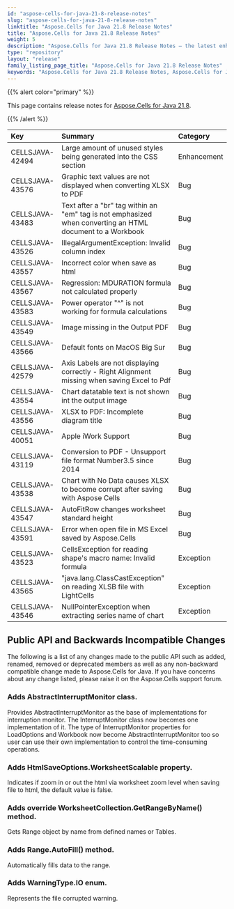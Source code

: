 ```yaml
---
id: "aspose-cells-for-java-21-8-release-notes"
slug: "aspose-cells-for-java-21-8-release-notes"
linktitle: "Aspose.Cells for Java 21.8 Release Notes"
title: "Aspose.Cells for Java 21.8 Release Notes"
weight: 5
description: "Aspose.Cells for Java 21.8 Release Notes – the latest enhancements, new features, and fixes."
type: "repository"
layout: "release"
family_listing_page_title: "Aspose.Cells for Java 21.8 Release Notes"
keywords: "Aspose.Cells for Java 21.8 Release Notes, Aspose.Cells for Java 21.8 updates and fixes"
---
```


{{% alert color="primary" %}}

This page contains release notes for [Aspose.Cells for Java 21.8](https://releases.aspose.com/cells/java/new-releases/aspose.cells-for-java-21.8/).

{{% /alert %}}

|**Key**|**Summary**|**Category**|
| :- | :- | :- |
|CELLSJAVA-42494|Large amount of unused styles being generated into the CSS section|Enhancement
|CELLSJAVA-43576|Graphic text values are not displayed when converting XLSX to PDF|Bug
|CELLSJAVA-43483|Text after a "br" tag within an "em" tag is not emphasized when converting an HTML document to a Workbook|Bug
|CELLSJAVA-43526|IllegalArgumentException: Invalid column index|Bug
|CELLSJAVA-43557|Incorrect color when save as html|Bug
|CELLSJAVA-43567|Regression: MDURATION formula not calculated properly|Bug
|CELLSJAVA-43583|Power operator "^"  is not working for formula calculations|Bug
|CELLSJAVA-43549|Image missing in the Output PDF|Bug
|CELLSJAVA-43566|Default fonts on MacOS Big Sur|Bug
|CELLSJAVA-42579|Axis Labels are not displaying correctly - Right Alignment missing when saving Excel to Pdf|Bug
|CELLSJAVA-43554|Chart datatable text is not shown int the output image|Bug
|CELLSJAVA-43556|XLSX to PDF: Incomplete diagram title|Bug
|CELLSJAVA-40051|Apple iWork Support|Bug
|CELLSJAVA-43119|Conversion to PDF - Unsupport file format Number3.5 since 2014|Bug
|CELLSJAVA-43538|Chart with No Data causes XLSX to become corrupt after saving with Aspose Cells|Bug
|CELLSJAVA-43547|AutoFitRow changes worksheet standard height|Bug
|CELLSJAVA-43591|Error when open file in MS Excel saved by Aspose.Cells|Bug
|CELLSJAVA-43523|CellsException for reading shape's macro name: Invalid formula|Exception
|CELLSJAVA-43565|"java.lang.ClassCastException" on reading XLSB file with LightCells|Exception
|CELLSJAVA-43546|NullPointerException when extracting series name of chart|Exception

## **Public API and Backwards Incompatible Changes**

The following is a list of any changes made to the public API such as added, renamed, removed or deprecated members as well as any non-backward compatible change made to Aspose.Cells for Java. If you have concerns about any change listed, please raise it on the Aspose.Cells support forum.

### **Adds AbstractInterruptMonitor class.**

Provides AbstractInterruptMonitor as the base of implementations for interruption monitor. The InterruptMonitor class now becomes one implementation of it. The type of InterruptMonitor properties for LoadOptions and Workbook now become AbstractInterruptMonitor too so user can use their own implementation to control the time-consuming operations.

### **Adds HtmlSaveOptions.WorksheetScalable property.**

Indicates if zoom in or out the html via worksheet zoom level when saving file to html, the default value is false.

### **Adds override WorksheetCollection.GetRangeByName() method.**

Gets Range object by name from defined names or Tables.

### **Adds Range.AutoFill() method.**

Automatically fills data to the range.

### **Adds WarningType.IO enum.**

Represents the file corrupted warning.
